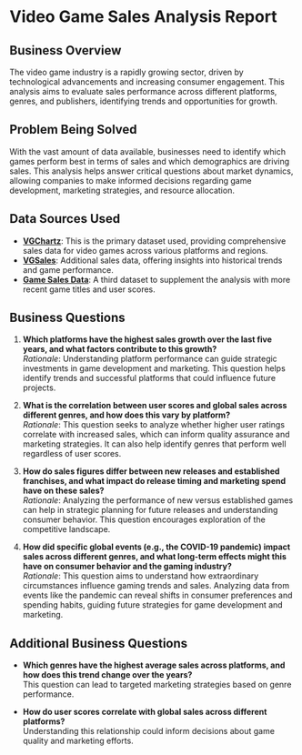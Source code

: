# Video Game Sales Analysis Report

## Business Overview
The video game industry is a rapidly growing sector, driven by technological advancements and increasing consumer engagement. This analysis aims to evaluate sales performance across different platforms, genres, and publishers, identifying trends and opportunities for growth.

## Problem Being Solved
With the vast amount of data available, businesses need to identify which games perform best in terms of sales and which demographics are driving sales. This analysis helps answer critical questions about market dynamics, allowing companies to make informed decisions regarding game development, marketing strategies, and resource allocation.

## Data Sources Used
- **[VGChartz](https://www.kaggle.com/datasets/holmjason2/videogamedata)**: This is the primary dataset used, providing comprehensive sales data for video games across various platforms and regions.
- **[VGSales](https://www.kaggle.com/datasets/asaniczka/video-game-sales-2024)**: Additional sales data, offering insights into historical trends and game performance.
- **[Game Sales Data](https://www.kaggle.com/datasets/gregorut/videogamesales)**: A third dataset to supplement the analysis with more recent game titles and user scores.

## Business Questions
1. **Which platforms have the highest sales growth over the last five years, and what factors contribute to this growth?**  
   *Rationale*: Understanding platform performance can guide strategic investments in game development and marketing. This question helps identify trends and successful platforms that could influence future projects.
   
2. **What is the correlation between user scores and global sales across different genres, and how does this vary by platform?**  
   *Rationale*: This question seeks to analyze whether higher user ratings correlate with increased sales, which can inform quality assurance and marketing strategies. It can also help identify genres that perform well regardless of user scores.

3. **How do sales figures differ between new releases and established franchises, and what impact do release timing and marketing spend have on these sales?**  
   *Rationale*: Analyzing the performance of new versus established games can help in strategic planning for future releases and understanding consumer behavior. This question encourages exploration of the competitive landscape.

4. **How did specific global events (e.g., the COVID-19 pandemic) impact sales across different genres, and what long-term effects might this have on consumer behavior and the gaming industry?**  
   *Rationale*: This question aims to understand how extraordinary circumstances influence gaming trends and sales. Analyzing data from events like the pandemic can reveal shifts in consumer preferences and spending habits, guiding future strategies for game development and marketing.

## Additional Business Questions
- **Which genres have the highest average sales across platforms, and how does this trend change over the years?**  
  This question can lead to targeted marketing strategies based on genre performance.

- **How do user scores correlate with global sales across different platforms?**  
  Understanding this relationship could inform decisions about game quality and marketing efforts.
